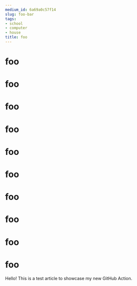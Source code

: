 ```yaml
---
medium_id: 6a69a0c57f14
slug: foo-bar
tags:
- school
- computer
- house
title: foo
---
```


# foo
# foo
# foo
# foo
# foo
# foo
# foo
# foo
# foo
# foo
Hello! This is a test article to showcase my new GitHub Action.